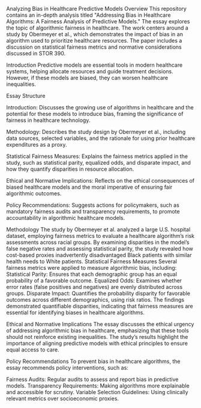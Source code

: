 Analyzing Bias in Healthcare Predictive Models
Overview
This repository contains an in-depth analysis titled "Addressing Bias in Healthcare Algorithms: A Fairness Analysis of Predictive Models." The essay explores the topic of 
algorithmic fairness in healthcare. The work centers around a study by Obermeyer et al., which demonstrates the impact of bias in an algorithm used to prioritize healthcare resources. 
The paper includes a discussion on statistical fairness metrics and normative considerations discussed in STOR 390.

Introduction
Predictive models are essential tools in modern healthcare systems, helping allocate resources and guide treatment decisions. However, if these models are biased, they can 
worsen healthcare inequalities. 

Essay Structure

Introduction: Discusses the growing use of algorithms in healthcare and the potential for these models to introduce bias, framing the significance of fairness in healthcare technology.

Methodology: Describes the study design by Obermeyer et al., including data sources, selected variables, and the rationale for using prior healthcare expenditures as a proxy.

Statistical Fairness Measures: Explains the fairness metrics applied in the study, such as statistical parity, equalized odds, and disparate impact, and how they quantify disparities in 
resource allocation.

Ethical and Normative Implications: Reflects on the ethical consequences of biased healthcare models and the moral imperative of ensuring fair algorithmic outcomes.

Policy Recommendations: Suggests actions for policymakers, such as mandatory fairness audits and transparency requirements, to promote accountability in algorithmic healthcare models.

Methodology
The study by Obermeyer et al. analyzed a large U.S. hospital dataset, employing fairness metrics to evaluate a healthcare algorithm’s risk assessments across racial groups. By examining 
disparities in the model’s false negative rates and assessing statistical parity, the study revealed how cost-based proxies inadvertently disadvantaged Black patients with similar health 
needs to White patients.
Statistical Fairness Measures
Several fairness metrics were applied to measure algorithmic bias, including:
Statistical Parity: Ensures that each demographic group has an equal probability of a favorable outcome.
Equalized Odds: Examines whether error rates (false positives and negatives) are evenly distributed across groups.
Disparate Impact: Quantifies the probability disparity for favorable outcomes across different demographics, using risk ratios.
The findings demonstrated quantifiable disparities, indicating that fairness measures are essential for identifying biases in healthcare algorithms.

Ethical and Normative Implications
The essay discusses the ethical urgency of addressing algorithmic bias in healthcare, emphasizing that these tools should not reinforce existing inequalities. The study’s results 
highlight the importance of aligning predictive models with ethical principles to ensure equal access to care.

Policy Recommendations
To prevent bias in healthcare algorithms, the essay recommends policy interventions, such as:

Fairness Audits: Regular audits to assess and report bias in predictive models.
Transparency Requirements: Making algorithms more explainable and accessible for scrutiny.
Variable Selection Guidelines: Using clinically relevant metrics over socioeconomic proxies.
